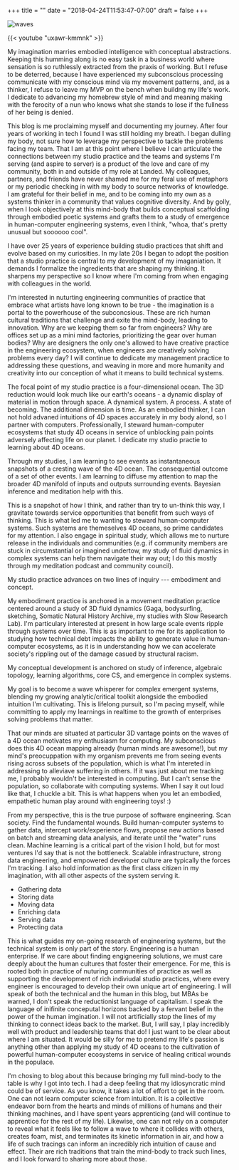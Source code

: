 +++
title = ""
date = "2018-04-24T11:53:47-07:00"
draft = false
+++

![waves](waves.jpg)

{{< youtube "uxawr-kmmnk" >}}

My imagination marries embodied intelligence with conceptual abstractions. 
Keeping this humming along is no easy task in a business world where
sensation is so ruthlessly extracted from the praxis of working. But I refuse
to be deterred, because I have experienced my subconscious processing 
communicate with my conscious mind via my movement patterns, and, as a thinker,
I refuse to leave my MVP on the bench when buildng my life's work. I dedicate to 
advancing my homebrew style of mind and meaning making with the ferocity of a 
nun who knows what she stands to lose if the fullness of her being is denied. 

This blog is me proclaiming myself and documenting my journey. 
After four years of working in tech I found I was still holding my breath. 
I began dulling my body, not sure how to leverage my perspective to tackle
the problems facing my team. That I am at this point where I believe I can 
articulate the connections between my studio practice and the teams and systems
I'm serving (and aspire to server) is a product of the love and care of my 
community, both in and outside of my role at Landed. My colleagues, partners,
and friends have never shamed me for my feral use of metaphors or my 
periodic checking in with my body to source networks of knowledge. 
I am grateful for their belief in me, and to be coming into my own as a systems
thinker in a community that values cognitive diversity. And by golly, when I 
look objectively at this mind-body that builds conceptual
scaffolding through embodied poetic systems and grafts them to a study
of emergence in human-computer engineering systems, even I think, "whoa, that's 
pretty unusual but soooooo cool". 

I have over 25 years of experience building studio practices that shift
and evolve based on my curiosities. In my late
20s I began to adopt the position that a studio practice is central
to my development of my imaganiation. It demands I formalize the ingredients
that are shaping my thinking. It sharpens my perspective so I know where I'm 
coming from when engaging with colleagues in the world. 

I'm interested in nuturting engineering communities of practice that embrace 
what artists have long known to be true - the imagination is a portal 
to the powerhouse of the subconcsious. These are rich human cultural traditions 
that challenge and exite the mind-body, leading to innovation. Why are we keeping them so far 
from engineers? Why are offices set up as a mini mind factories, prioritizing
the gear over human bodies? Why are designers the only one's allowed to have 
creative practice in the engineering ecosystem, when engineers are creatively 
solving problems every day? I will continue to dedicate my management practice
to addressing these questions, and weaving in more and more humanity and 
creativity into our conception of what it means to build technical systems.

The focal point of my studio practice is a four-dimensional ocean. The 3D 
reduction would look much like our earth's oceans - a dynamic display of material
in motion through space. A dynamical system. A process. A state of becoming.
The additional dimension is time. As an embodied thinker,
I can not hold advaned intuitions of 4D spaces accurately in my body alond, so I 
partner with computers. Professionally, I steward human-computer ecosystems that study
4D oceans in service of unblocking pain points adversely affecting life on
our planet. I dedicate my studio practie to learning about 4D oceans. 

Through my studies, I am learning to see events as instantaneous
snapshots of a cresting wave of the 4D ocean. The consequential outcome 
of a set of other events. I am learning to diffuse my attention 
to map the broader 4D manifold of inputs and outputs
surrounding events. Bayesian inference and meditation help with this. 

This is a snapshot of how I think, and rather than try to un-think this way, I 
gravitate towards service opportunities that benefit from 
such ways of thinking. This is what led me to wanting to steward 
human-computer systems. Such systems are themeselves 4D oceans, so prime
candidates for my attention. I also engage in spiritual study, which allows 
me to nurture release in the individuals and communities (e.g. if community
members are stuck in circumstantial or imagined undertow, my study of fluid
dynamics in complex systems can help them navigate their way out; I do this
mostly through my meditation podcast and community council).

My studio practice advances on two lines of inquiry --- embodiment and concept.

My embodiment practice is anchored in a movement meditation practice
centered around a study of 3D fluid dynamics (Gaga, bodysurfing, sketching,
Somatic Natural History Archive, my studies with Slow Research Lab).
I'm particulary interested at present in how large scale events ripple through
systems over time. This is as important to me for its application
to studying how technical debt impacts the ability to generate value 
in human-computer ecosystems, as it is in understanding how we can accelerate
society's rippling out of the damage casued by structural racism. 

My conceptual development is anchored on study of inference, algebraic topology,
learning algorithms, core CS, and emergence in complex systems. 

My goal is to become a wave whisperer for complex emergent systems, blending
my growing analytic/critical toolkit alongside the embodied intuition I'm cultivating. 
This is lifelong pursuit, so I'm pacing myself, while committing to apply my learnings
in realtime to the growth of enterprises solving problems that matter. 

That our minds are situated at particular 3D vantage points on the waves of 
a 4D ocean motivates my enthusiasm for computing. My subconscious does this 4D
ocean mapping already (human minds are awesome!), but my mind's preocuppation
with my organism prevents me from seeing events rising across subsets of the 
population, which is what I'm intereted in addressing to alleviave suffering
in others. If it was just about me tracking me, I probably wouldn't be 
interested in computing. But I can't sense the population, so collaborate 
with computing systems. When I say it out loud like that, I chuckle
a bit. This is what happens when you let an embodied, empathetic human 
play around with engineering toys! :) 

From my perspective, this is the true purpose of software engineering. 
Scan society. Find the fundamental wounds. Build 
human-computer systems to gather data, intercept work/experience flows, propose
new actions based on batch and streaming data analysis, and iterate until the 
"water" runs clean. Machine learning is a critical part of the vision I hold, 
but for most ventures I'd say that is not the bottleneck. Scalable infrastructure, 
strong data engineering, and empowered developer culture are typically the forces 
I'm tracking. I also hold information as the first class citizen in my imagination, 
with all other aspects of the system serving it. 

* Gathering data
* Storing data
* Moving data
* Enriching data
* Serving data
* Protecting data

This is what guides my on-going research of engineering systems, but the 
technical system is only part of the story. Engineering is a human enterprise.
If we care about finding engigneering solutions, we must care deeply about the human
cultures that foster their emergence. For me, this is rooted both in practice of 
nuturing communities of practice as well as supporting the development
of rich indiviudal studio practices, where every engineer is
encouraged to develop their own unique art of engineering. I will speak
of both the technical and the human in this blog, but MBAs be warned, I don't 
speak the reductionist language of capitalism. I speak the language of inifinite
conceputal horizons backed by a fervant belief in the power of the human imgination. 
I will not artificially stop the lines of my thinking to connect ideas back to the market.
But, I will say, I play incredibly well with product and leadership teams that do! 
I just want to be clear about where I am situated. It would be silly for me 
to pretend my life's passion is anything other than applying my study of 4D
oceans to the cultivation of powerful human-computer ecosystems in service
of healing critical wounds in the populace. 

I'm chosing to blog about this because bringing my full mind-body to the table
is why I got into tech. I had a deep feeling that my idiosyncratic mind could
be of service. As you know, it takes a lot of effort to get in the room.
One can not learn computer science from intuition. It is a collective
endeavor born from the hearts and minds of millions of humans and their thinking
machines, and I have spent years apprenticing (and will continue to apprentice
for the rest of my life). Likewise, one can not rely on a computer to reveal what it feels 
like to follow a wave to where it collides with others, creates foam, mist,
and terminates its kinetic information in air, and how a life of such 
tracings can inform an incredibly rich intuition of cause and effect. Their
are rich traditions that train the mind-body to track such lines, and I look
forward to sharing more about those. 
